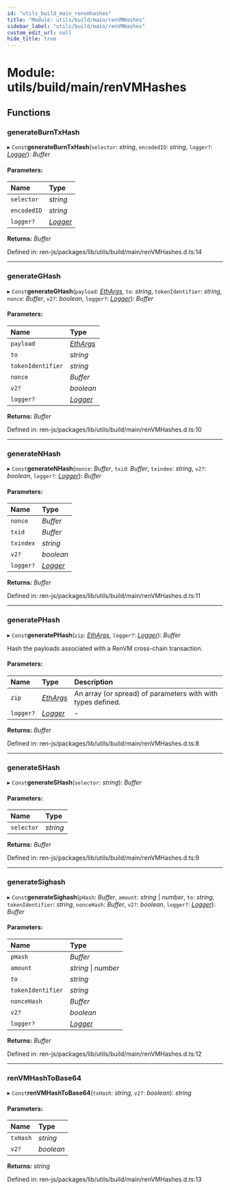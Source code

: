 ```yaml
---
id: "utils_build_main_renvmhashes"
title: "Module: utils/build/main/renVMHashes"
sidebar_label: "utils/build/main/renVMHashes"
custom_edit_url: null
hide_title: true
---
```


# Module: utils/build/main/renVMHashes

## Functions

### generateBurnTxHash

▸ `Const`**generateBurnTxHash**(`selector`: *string*, `encodedID`: *string*, `logger?`: [*Logger*](../interfaces/interfaces_build_main_logger.logger.md)): *Buffer*

#### Parameters:

Name | Type |
:------ | :------ |
`selector` | *string* |
`encodedID` | *string* |
`logger?` | [*Logger*](../interfaces/interfaces_build_main_logger.logger.md) |

**Returns:** *Buffer*

Defined in: ren-js/packages/lib/utils/build/main/renVMHashes.d.ts:14

___

### generateGHash

▸ `Const`**generateGHash**(`payload`: [*EthArgs*](interfaces_build_main_ethargs.md#ethargs), `to`: *string*, `tokenIdentifier`: *string*, `nonce`: *Buffer*, `v2?`: *boolean*, `logger?`: [*Logger*](../interfaces/interfaces_build_main_logger.logger.md)): *Buffer*

#### Parameters:

Name | Type |
:------ | :------ |
`payload` | [*EthArgs*](interfaces_build_main_ethargs.md#ethargs) |
`to` | *string* |
`tokenIdentifier` | *string* |
`nonce` | *Buffer* |
`v2?` | *boolean* |
`logger?` | [*Logger*](../interfaces/interfaces_build_main_logger.logger.md) |

**Returns:** *Buffer*

Defined in: ren-js/packages/lib/utils/build/main/renVMHashes.d.ts:10

___

### generateNHash

▸ `Const`**generateNHash**(`nonce`: *Buffer*, `txid`: *Buffer*, `txindex`: *string*, `v2?`: *boolean*, `logger?`: [*Logger*](../interfaces/interfaces_build_main_logger.logger.md)): *Buffer*

#### Parameters:

Name | Type |
:------ | :------ |
`nonce` | *Buffer* |
`txid` | *Buffer* |
`txindex` | *string* |
`v2?` | *boolean* |
`logger?` | [*Logger*](../interfaces/interfaces_build_main_logger.logger.md) |

**Returns:** *Buffer*

Defined in: ren-js/packages/lib/utils/build/main/renVMHashes.d.ts:11

___

### generatePHash

▸ `Const`**generatePHash**(`zip`: [*EthArgs*](interfaces_build_main_ethargs.md#ethargs), `logger?`: [*Logger*](../interfaces/interfaces_build_main_logger.logger.md)): *Buffer*

Hash the payloads associated with a RenVM cross-chain transaction.

#### Parameters:

Name | Type | Description |
:------ | :------ | :------ |
`zip` | [*EthArgs*](interfaces_build_main_ethargs.md#ethargs) | An array (or spread) of parameters with with types defined.    |
`logger?` | [*Logger*](../interfaces/interfaces_build_main_logger.logger.md) | - |

**Returns:** *Buffer*

Defined in: ren-js/packages/lib/utils/build/main/renVMHashes.d.ts:8

___

### generateSHash

▸ `Const`**generateSHash**(`selector`: *string*): *Buffer*

#### Parameters:

Name | Type |
:------ | :------ |
`selector` | *string* |

**Returns:** *Buffer*

Defined in: ren-js/packages/lib/utils/build/main/renVMHashes.d.ts:9

___

### generateSighash

▸ `Const`**generateSighash**(`pHash`: *Buffer*, `amount`: *string* \| *number*, `to`: *string*, `tokenIdentifier`: *string*, `nonceHash`: *Buffer*, `v2?`: *boolean*, `logger?`: [*Logger*](../interfaces/interfaces_build_main_logger.logger.md)): *Buffer*

#### Parameters:

Name | Type |
:------ | :------ |
`pHash` | *Buffer* |
`amount` | *string* \| *number* |
`to` | *string* |
`tokenIdentifier` | *string* |
`nonceHash` | *Buffer* |
`v2?` | *boolean* |
`logger?` | [*Logger*](../interfaces/interfaces_build_main_logger.logger.md) |

**Returns:** *Buffer*

Defined in: ren-js/packages/lib/utils/build/main/renVMHashes.d.ts:12

___

### renVMHashToBase64

▸ `Const`**renVMHashToBase64**(`txHash`: *string*, `v2?`: *boolean*): *string*

#### Parameters:

Name | Type |
:------ | :------ |
`txHash` | *string* |
`v2?` | *boolean* |

**Returns:** *string*

Defined in: ren-js/packages/lib/utils/build/main/renVMHashes.d.ts:13
